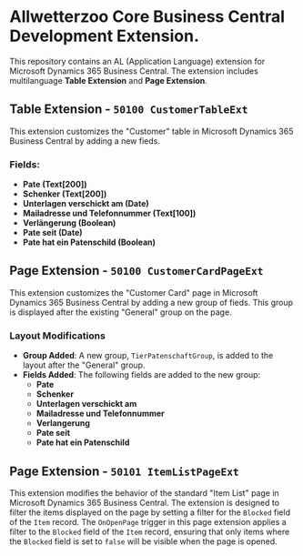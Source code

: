 # Allwetterzoo Core Business Central Development Extension.

This repository contains an AL (Application Language) extension for Microsoft Dynamics 365 Business Central. The extension includes multilanguage **Table Extension** and **Page Extension**.

## Table Extension - `50100 CustomerTableExt`

This extension customizes the "Customer" table in Microsoft Dynamics 365 Business Central by adding a new fieds.

### Fields:
- **Pate (Text[200])**
- **Schenker (Text[200])**
- **Unterlagen verschickt am (Date)**
- **Mailadresse und Telefonnummer (Text[100])**
- **Verlängerung (Boolean)**
- **Pate seit (Date)**
- **Pate hat ein Patenschild (Boolean)**

## Page Extension - `50100 CustomerCardPageExt`

This extension customizes the "Customer Card" page in Microsoft Dynamics 365 Business Central by adding a new group of fieds. This group is displayed after the existing "General" group on the page.
### Layout Modifications
- **Group Added**: A new group, `TierPatenschaftGroup`, is added to the layout after the "General" group.
- **Fields Added**: The following fields are added to the new group:
  - **Pate**
  - **Schenker**
  - **Unterlagen verschickt am**
  - **Mailadresse und Telefonnummer**
  - **Verlangerung**
  - **Pate seit**
  - **Pate hat ein Patenschild**

## Page Extension - `50101 ItemListPageExt`

This extension modifies the behavior of the standard "Item List" page in Microsoft Dynamics 365 Business Central. The extension is designed to filter the items displayed on the page by setting a filter for the `Blocked` field of the `Item` record.
The `OnOpenPage` trigger in this page extension applies a filter to the `Blocked` field of the `Item` record, ensuring that only items where the `Blocked` field is set to `false` will be visible when the page is opened.




